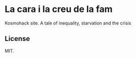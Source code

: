 # La cara i la creu de la fam
Kosmohack site. A tale of inequality, starvation and the crisis

## License
MIT.
